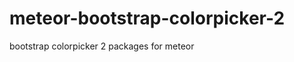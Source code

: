 meteor-bootstrap-colorpicker-2
============================

bootstrap colorpicker 2 packages for meteor
